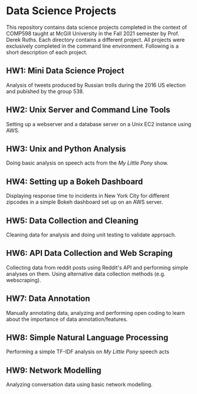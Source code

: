 # Data Science Projects

This repository contains data science projects completed in the context of COMP598 taught at McGill University in the Fall 2021 semester by Prof. Derek Ruths. Each directory contains a different project. All projects were exclusively completed in the command line environment. Following is a short description of each project. 

## HW1: Mini Data Science Project

Analysis of tweets produced by Russian trolls during the 2016 US election and pubished by the group 538.

## HW2: Unix Server and Command Line Tools

Setting up a webserver and a database server on a Unix EC2 instance using AWS.

## HW3: Unix and Python Analysis

Doing basic analysis on speech acts from the *My Little Pony* show.

## HW4: Setting up a Bokeh Dashboard

Displaying response time to incidents in New York City for different zipcodes in a simple Bokeh dashboard set up on an AWS server.

## HW5: Data Collection and Cleaning

Cleaning data for analysis and doing unit testing to validate approach.

## HW6: API Data Collection and Web Scraping

Collecting data from reddit posts using Reddit's API and performing simple analyses on them. Using alternative data collection methods (e.g. webscraping).

## HW7: Data Annotation

Manually annotating data, analyzing and performing open coding to learn about the importance of data annotation/features.

## HW8: Simple Natural Language Processing

Performing a simple TF-IDF analysis on *My Little Pony* speech acts

## HW9: Network Modelling

Analyzing conversation data using basic network modelling.
